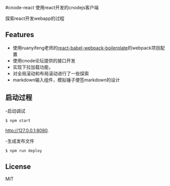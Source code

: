 #cnode-react
使用react开发的cnodejs客户端

探索react开发webapp的过程
## Features
- 使用ruanyifeng老师的[react-babel-webpack-boilerplate](git@github.com:ruanyf/react-babel-webpack-boilerplate.git)的webpack项目配置
- 使用cnode论坛提供的接口开发
- 实现下拉加载功能，
- 对全局滚动和布局滚动进行了一些探索
- markdown输入组件，模拟锤子便签markdown的设计

## 启动过程


-启动调试

```bash
$ npm start
```

http://127.0.0.1:8080.

-生成发布文件

```bash
$ npm run deploy
```


## License

MIT

